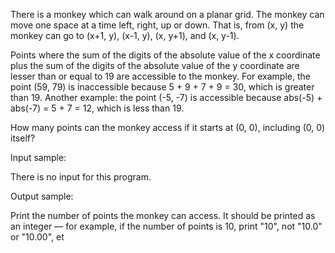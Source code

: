 
 There is a monkey which can walk around on a planar grid. The monkey can move one space at a time left, right, up or down. That is, from (x, y) the monkey can go to (x+1, y), (x-1, y), (x, y+1), and (x, y-1).

Points where the sum of the digits of the absolute value of the x coordinate plus the sum of the digits of the absolute value of the y coordinate are lesser than or equal to 19 are accessible to the monkey. For example, the point (59, 79) is inaccessible because 5 + 9 + 7 + 9 = 30, which is greater than 19. Another example: the point (-5, -7) is accessible because abs(-5) + abs(-7) = 5 + 7 = 12, which is less than 19.

How many points can the monkey access if it starts at (0, 0), including (0, 0) itself?

Input sample:

There is no input for this program.

Output sample:

Print the number of points the monkey can access. It should be printed as an integer — for example, if the number of points is 10, print "10", not "10.0" or "10.00", et

